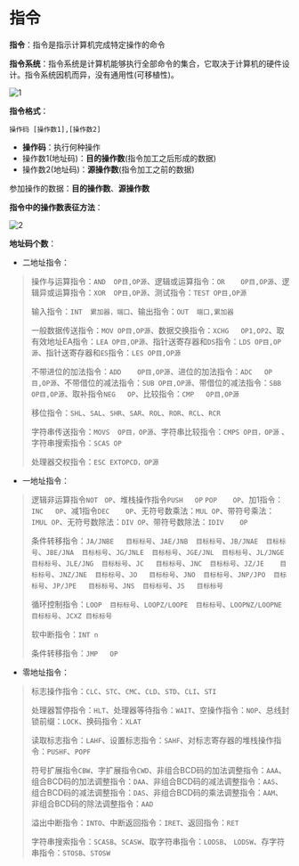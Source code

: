 # 指令

**指令**：指令是指示计算机完成特定操作的命令

**指令系统**：指令系统是计算机能够执行全部命令的集合，它取决于计算机的硬件设计。指令系统因机而异，没有通用性(可移植性)。

![1](https://cdn.jsdelivr.net/gh/letengzz/Two-C@main/img/PM/Fourth/202205261923253.png)

**指令格式**：

```
操作码 [操作数1],[操作数2]
```

- **操作码**：执行何种操作
- 操作数1(地址码)：**目的操作数**(指令加工之后形成的数据)
- 操作数2(地址码)：**源操作数**(指令加工之前的数据)

参加操作的数据：**目的操作数**、**源操作数**

**指令中的操作数表征方法**：

![2](https://cdn.jsdelivr.net/gh/letengzz/Two-C@main/img/PM/Fourth/202205261923144.png)

**地址码个数**：

- 二地址指令：

> 操作与运算指令：`AND	OP目,OP源`、逻辑或运算指令：`OR	OP目,OP源`、逻辑异或运算指令：`XOR	OP目,OP源`、测试指令：`TEST	OP目,OP源`
>
> 输入指令：`INT  累加器，端口`、输出指令：`OUT	端口,累加器`
>
> 一般数据传送指令：`MOV	OP目,OP源`、数据交换指令：`XCHG	OP1,OP2`、取有效地址EA指令：`LEA	OP目,OP源`、指针送寄存器和`DS`指令：`LDS	OP目,OP源`、指针送寄存器和`ES`指令：`LES	OP目,OP源`
>
> 不带进位的加法指令：`ADD	OP目,OP源`、进位的加法指令：`ADC	OP目,OP源`、不带借位的减法指令：`SUB	OP目,OP源`、带借位的减法指令：`SBB	OP目,OP源`、取补指令`NEG	OP`、比较指令：`CMP	OP目,OP源` 
>
> 移位指令：`SHL`、`SAL`、`SHR`、`SAR`、`ROL`、`ROR`、`RCL`、`RCR`
>
> 字符串传送指令：`MOVS  OP目，OP源`、字符串比较指令：`CMPS	OP目，OP源` 、字符串搜索指令：`SCAS	OP`
>
> 处理器交权指令：`ESC EXTOPCD，OP源`

- 一地址指令：

> 逻辑非运算指令`NOT　OP`、堆栈操作指令`PUSH	OP` `POP	OP`、加1指令：`INC	OP`、减1指令`DEC	OP`、无符号数乘法：`MUL	OP`、带符号乘法：`IMUL	OP`、无符号数除法：`DIV	OP`、带符号数除法：`IDIV	OP`
>
> 条件转移指令：`JA/JNBE	目标标号`、`JAE/JNB	目标标号`、`JB/JNAE	目标标号`、`JBE/JNA	目标标号`、`JG/JNLE	目标标号`、`JGE/JNL	目标标号`、`JL/JNGE	目标标号`、`JLE/JNG	目标标号`、`JC	目标标号`、`JNC	目标标号`、`JZ/JE	目标标号`、`JNZ/JNE	目标标号`、`JO	目标标号`、`JNO	目标标号`、`JNP/JPO	目标标号`、`JP/JPE	目标标号`、`JNS	目标标号`、`JS	目标标号`
>
> 循环控制指令：`LOOP	目标标号`、`LOOPZ/LOOPE	目标标号`、`LOOPNZ/LOOPNE	目标标号`、`JCXZ	目标标号`
>
> 软中断指令：`INT n`
>
> 条件转移指令：`JMP	OP`

- 零地址指令：

> 标志操作指令：`CLC`、`STC`、`CMC`、`CLD`、`STD`、`CLI`、`STI`
>
> 处理器暂停指令：`HLT`、处理器等待指令：`WAIT`、空操作指令：`NOP`、总线封锁前缀：`LOCK`、换码指令：`XLAT`
>
> 读取标志指令：`LAHF`、设置标志指令：`SAHF`、对标志寄存器的堆栈操作指令：`PUSHF`、`POPF`
>
> 符号扩展指令`CBW`、字扩展指令`CWD`、非组合BCD码的加法调整指令：`AAA`、组合BCD码的加法调整指令：`DAA`、非组合BCD码的减法调整指令：`AAS`、组合BCD码的减法调整指令：`DAS`、非组合BCD码的乘法调整指令：`AAM`、非组合BCD码的除法调整指令：`AAD`
>
> 溢出中断指令：`INTO`、中断返回指令：`IRET`、返回指令：`RET`
>
> 字符串搜索指令：`SCASB`、`SCASW`、取字符串指令：`LODSB`、 `LODSW`、存字符串指令：`STOSB`、`STOSW`

